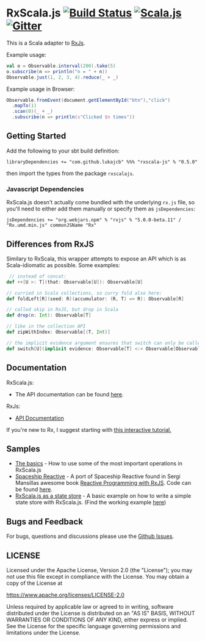 # RxScala.js  [![Build Status](https://travis-ci.org/LukaJCB/rxscala-js.svg?branch=master)](https://travis-ci.org/LukaJCB/rxscala-js) [![Scala.js](https://www.scala-js.org/assets/badges/scalajs-0.6.6.svg)](https://www.scala-js.org)  [![Gitter](https://badges.gitter.im/rxscala-js/Lobby.svg)](https://gitter.im/rxscala-js/Lobby?utm_source=badge&utm_medium=badge&utm_campaign=pr-badge&utm_content=badge)
This is a Scala adapter to [RxJs](http://github.com/ReactiveX/RxJs).

Example usage:

```scala
val o = Observable.interval(200).take(5)
o.subscribe(n => println("n = " + n))
Observable.just(1, 2, 3, 4).reduce(_ + _)
```

Example usage in Browser:

```scala
Observable.fromEvent(document.getElementById("btn"),"click")
  .mapTo(1)
  .scan(0)(_ + _)
  .subscribe(n => println(s"Clicked $n times"))
```

Getting Started
-----

Add the following to your sbt build definition:


    libraryDependencies += "com.github.lukajcb" %%% "rxscala-js" % "0.5.0"


then import the types from the package `rxscalajs`.

### Javascript Dependencies

RxScala.js doesn't actually come bundled with the underlying `rx.js` file, so you'll need to either add them manually or specify them as `jsDependencies`:

    jsDependencies += "org.webjars.npm" % "rxjs" % "5.0.0-beta.11" / "Rx.umd.min.js" commonJSName "Rx"

## Differences from RxJS

Similary to RxScala, this wrapper attempts to expose an API which is as Scala-idiomatic as possible. Some examples:

```scala
 // instead of concat:
def ++[U >: T](that: Observable[U]): Observable[U]

// curried in Scala collections, so curry fold also here:
def foldLeft[R](seed: R)(accumulator: (R, T) => R): Observable[R] 

// called skip in RxJS, but drop in Scala
def drop(n: Int): Observable[T] 

// like in the collection API
def zipWithIndex: Observable[(T, Int)] 

// the implicit evidence argument ensures that switch can only be called on Observables of Observables:
def switch[U](implicit evidence: Observable[T] <:< Observable[Observable[U]]): Observable[U]

```


## Documentation

RxScala.js: 

- The API documentation can be found [here](http://lukajcb.github.io/rxscala-js/latest/api/#rxscalajs.Observable).


RxJs:

- [API Documentation](http://reactivex.io/rxjs)


If you're new to Rx, I suggest starting with [this interactive tutorial.](http://reactivex.io/learnrx/)

## Samples

 - [The basics](https://github.com/LukaJCB/RxScalaJsSamples/blob/master/src/main/scala/samples/main/Samples.scala) - How to use some of the most important operations in RxScala.js 
 - [Spaceship Reactive](https://lukajcb.github.io/RxScalaJsSamples/) - A port of Spaceship Reactive found in Sergi Mansillas awesome book [Reactive Programming with RxJS](https://pragprog.com/book/smreactjs/reactive-programming-with-rxjs). Code can be found [here](https://github.com/LukaJCB/RxScalaJsSamples). 
 - [RxScala.js as a state store](https://github.com/LukaJCB/RxScalaJsSamples/blob/master/src/main/scala/samples/main/StateStore.scala) - A basic example on how to write a simple state store with RxScala.js. (Find the working example [here](https://lukajcb.github.io/RxScalaJsSamples/assets/state-store.html))

 


## Bugs and Feedback

For bugs, questions and discussions please use the [Github Issues](https://github.com/LukaJCB/rxscala-js/issues).

## LICENSE

Licensed under the Apache License, Version 2.0 (the "License");
you may not use this file except in compliance with the License.
You may obtain a copy of the License at

<https://www.apache.org/licenses/LICENSE-2.0>

Unless required by applicable law or agreed to in writing, software
distributed under the License is distributed on an "AS IS" BASIS,
WITHOUT WARRANTIES OR CONDITIONS OF ANY KIND, either express or implied.
See the License for the specific language governing permissions and
limitations under the License.

